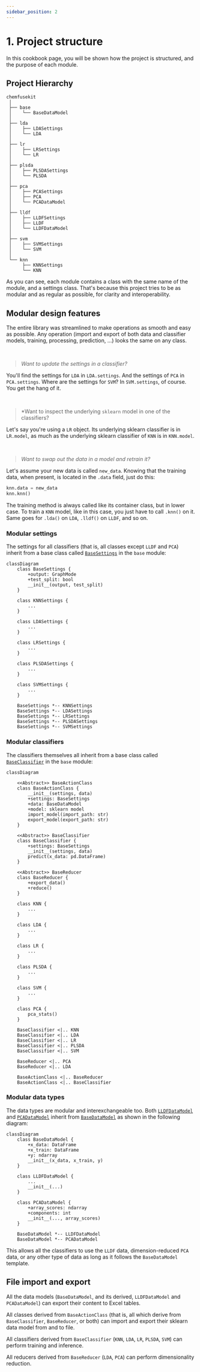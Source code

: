 ```yaml
---
sidebar_position: 2
---
```


# 1. Project structure

In this cookbook page, you will be shown how the project is structured, and the purpose of each module.

## Project Hierarchy

```
chemfusekit
 │
 ├── base
 │    └── BaseDataModel
 │
 ├── lda
 │    ├── LDASettings
 │    └── LDA
 │
 ├── lr
 │    ├── LRSettings
 │    └── LR
 │
 ├── plsda
 │    ├── PLSDASettings
 │    └── PLSDA
 │ 
 ├── pca
 │    ├── PCASettings
 │    ├── PCA
 │    └── PCADataModel
 │
 ├── lldf
 │    ├── LLDFSettings
 │    ├── LLDF
 │    └── LLDFDataModel
 │
 ├── svm
 │    ├── SVMSettings
 │    └── SVM
 │ 
 └── knn
      ├── KNNSettings
      └── KNN
```

As you can see, each module contains a class with the same name of the module, and a settings class. That's because this project tries to be as modular and as regular as possible, for clarity and interoperability.


## Modular design features

The entire library was streamlined to make operations as smooth and easy as possible. Any operation (import and export of both data and classifier models, training, processing, prediction, ...) looks the same on any class.

<br />

> *Want to update the settings in a classifier?*

You'll find the settings for `LDA` in `LDA.settings`. And the settings of `PCA` in `PCA.settings`. Where are the settings for `SVM`? In `SVM.settings`, of course. You get the hang of it.

<br />

> *Want to inspect the underlying `sklearn` model in one of the classifiers?

Let's say you're using a `LR` object. Its underlying sklearn classifier is in `LR.model`, as much as the underlying sklearn classifier of `KNN` is in `KNN.model`.

<br />

> *Want to swap out the data in a model and retrain it?*

Let's assume your new data is called `new_data`. Knowing that the training data, when present, is located in the `.data` field, just do this:

```python
knn.data = new_data
knn.knn()
```

The training method is always called like its container class, but in lower case. To train a `KNN` model, like in this case, you just have to call `.knn()` on it. Same goes for `.lda()` on `LDA`, `.lldf()` on `LLDF`, and so on.


### Modular settings

The settings for all classifiers (that is, all classes except `LLDF` and `PCA`) inherit from a base class called [`BaseSettings`](/docs/base/basesettings) in the `base` module:

```mermaid
classDiagram
    class BaseSettings {
        +output: GraphMode
        +test_split: bool
        __init__(output, test_split)
    }

    class KNNSettings {
        ...
    }

    class LDASettings {
        ...
    }

    class LRSettings {
        ...
    }

    class PLSDASettings {
        ...
    }

    class SVMSettings {
        ...
    }

    BaseSettings *-- KNNSettings
    BaseSettings *-- LDASettings
    BaseSettings *-- LRSettings
    BaseSettings *-- PLSDASettings
    BaseSettings *-- SVMSettings 
```


### Modular classifiers

The classifiers themselves all inherit from a base class called [`BaseClassifier`](/docs/base/baseclassifier) in the `base` module:

```mermaid
classDiagram

    <<Abstract>> BaseActionClass
    class BaseActionClass {
        __init__(settings, data)
        +settings: BaseSettings
        +data: BaseDataModel
        +model: sklearn model
        import_model(import_path: str)
        export_model(export_path: str)
    }
    
    <<Abstract>> BaseClassifier
    class BaseClassifier {
        +settings: BaseSettings
        __init__(settings, data)
        predict(x_data: pd.DataFrame)
    }

    <<Abstract>> BaseReducer
    class BaseReducer {
        +export_data()
        +reduce()
    }

    class KNN {
        ...
    }

    class LDA {
        ...
    }

    class LR {
        ...
    }

    class PLSDA {
        ...
    }

    class SVM {
        ...
    }

    class PCA {
        pca_stats()
    }

    BaseClassifier <|.. KNN
    BaseClassifier <|.. LDA
    BaseClassifier <|.. LR
    BaseClassifier <|.. PLSDA
    BaseClassifier <|.. SVM

    BaseReducer <|.. PCA
    BaseReducer <|.. LDA

    BaseActionClass <|.. BaseReducer
    BaseActionClass <|.. BaseClassifier
```


### Modular data types

The data types are modular and interexchangeable too. Both [`LLDFDataModel`](/docs/lldf/lldfmodel) and [`PCADataModel`](/docs/pca/pcadatamodel) inherit from [`BaseDataModel`](/docs/base/basedatamodel) as shown in the following diagram:

```mermaid
classDiagram
    class BaseDataModel {
        +x_data: DataFrame
        +x_train: DataFrame
        +y: ndarray
        __init__(x_data, x_train, y)
    }

    class LLDFDataModel {
        ...
        __init__(...)
    }

    class PCADataModel {
        +array_scores: ndarray
        +components: int
        __init__(..., array_scores)
    }

    BaseDataModel *-- LLDFDataModel
    BaseDataModel *-- PCADataModel
```

This allows all the classifiers to use the `LLDF` data, dimension-reduced `PCA` data, or any other type of data as long as it follows the `BaseDataModel` template.

## File import and export

All the data models (`BaseDataModel`, and its derived, `LLDFDataModel` and `PCADataModel`) can export their content to Excel tables.

All classes derived from `BaseActionClass` (that is, all which derive from `BaseClassifier`, `BaseReducer`, or both) can import and export their sklearn data model from and to file.

All classifiers derived from `BaseClassifier` (`KNN`, `LDA`, `LR`, `PLSDA`, `SVM`) can perform training and inference.

All reducers derived from `BaseReducer` (`LDA`, `PCA`) can perform dimensionality reduction.